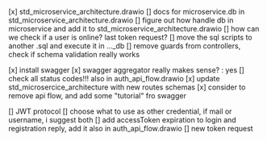 [x] std_microservice_architecture.drawio
[] docs for microservice.db in std_microservice_architecture.drawio
[] figure out how handle db in microservice and add it to std_microservice_architecture.drawio
[] how can we check if a user is online? last token request?
[] move the sql scripts to another .sql and execute it in ..._db 
[] remove guards from controllers, check if schema validation really works

[x] install swagger
[x] swagger aggregator really makes sense? : yes
[] check all status codes!!! also in auth_api_flow.drawio
[x] update std_microsercice_architecture with new routes schemas
[x] consider to remove api flow, and add some "tutorial" fro swagger

[] JWT protocol
	[] choose what to use as other credential, if mail or username, i suggest both
	[] add accessToken expiration to login and registration reply, add it also in auth_api_flow.drawio
	[] new token request